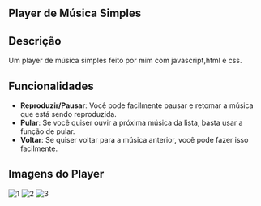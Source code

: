 ## Player de Música Simples

## Descrição
Um player de música simples feito por mim com javascript,html e css.

## Funcionalidades
- **Reproduzir/Pausar**: Você pode facilmente pausar e retomar a música que está sendo reproduzida.
- **Pular**: Se você quiser ouvir a próxima música da lista, basta usar a função de pular.
- **Voltar**: Se quiser voltar para a música anterior, você pode fazer isso facilmente.

## Imagens do Player
![1](https://github.com/dasilvabonfim/playerdemusica/assets/112987011/c9a2d61c-e979-4a03-bbf6-b7111a0eef8c)
![2](https://github.com/dasilvabonfim/playerdemusica/assets/112987011/415e3522-6e9f-4367-a573-eaa9f7dd56d7)
![3](https://github.com/dasilvabonfim/playerdemusica/assets/112987011/cdd982b4-143d-4635-89cd-45acd6b482c7)
